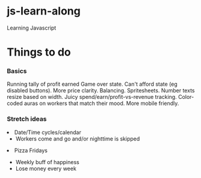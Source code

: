 # js-learn-along

Learning Javascript

# Things to do

### Basics

Running tally of profit earned
Game over state. Can't afford state (eg disabled buttons). More price clarity. Balancing. Spritesheets. Number texts resize based on width. Juicy spend/earn/profit-vs-revenue tracking. Color-coded auras on workers that match their mood. More mobile friendly.

### Stretch ideas

<li>Date/Time cycles/calendar
  <ul>
    <li>Workers come and go and/or nighttime is skipped</li>
  </ul>
<li>Pizza Fridays</li>
<ul>
  <li>Weekly buff of happiness</li>
  <li>Lose money every week</li>
</ul>
